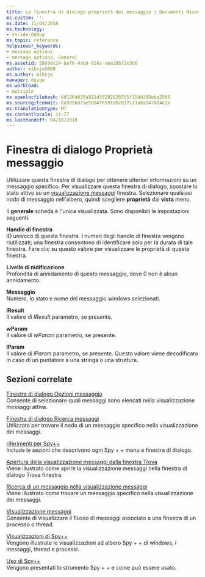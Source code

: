 ```yaml
---
title: La finestra di dialogo proprietà del messaggio | Documenti Microsoft
ms.custom: ''
ms.date: 11/04/2016
ms.technology:
- vs-ide-debug
ms.topic: reference
helpviewer_keywords:
- message options
- message options, General
ms.assetid: 58e9dc24-baf6-4ab8-916c-aea28b72e3b0
author: mikejo5000
ms.author: mikejo
manager: douge
ms.workload:
- multiple
ms.openlocfilehash: 6d1264638a911d332929265f5f154d390eba2566
ms.sourcegitcommit: 6a9d5bd75e50947659fd6c837111a6a547884e2a
ms.translationtype: MT
ms.contentlocale: it-IT
ms.lasthandoff: 04/16/2018
---
```

# <a name="message-properties-dialog-box"></a>Finestra di dialogo Proprietà messaggio
Utilizzare questa finestra di dialogo per ottenere ulteriori informazioni su un messaggio specifico. Per visualizzare questa finestra di dialogo, spostare lo stato attivo su un [visualizzazione messaggi](../debugger/messages-view.md) finestra. Selezionare qualsiasi nodo di messaggio nell'albero, quindi scegliere **proprietà** dal **vista** menu.  
  
 Il **generale** scheda è l'unica visualizzata. Sono disponibili le impostazioni seguenti:  
  
 **Handle di finestra**  
 ID univoco di questa finestra. I numeri degli handle di finestra vengono riutilizzati; una finestra consentono di identificare solo per la durata di tale finestra. Fare clic su questo valore per visualizzare le proprietà di questa finestra.  
  
 **Livello di nidificazione**  
 Profondità di annidamento di questo messaggio, dove 0 non è alcun annidamento.  
  
 **Messaggio**  
 Numero, lo stato e nome del messaggio windows selezionati.  
  
 **lResult**  
 Il valore di *lResult* parametro, se presente.  
  
 **wParam**  
 Il valore di *wParam* parametro, se presente.  
  
 **lParam**  
 Il valore di *lParam* parametro, se presente. Questo valore viene decodificato in caso di un puntatore a una stringa o una struttura.  
  
## <a name="related-sections"></a>Sezioni correlate  
 [Finestra di dialogo Opzioni messaggio](../debugger/message-options-dialog-box.md)  
 Consente di selezionare quali messaggi sono elencati nella visualizzazione messaggi attiva.  
  
 [Finestra di dialogo Ricerca messaggi](../debugger/message-search-dialog-box.md)  
 Utilizzato per trovare il nodo di un messaggio specifico nella visualizzazione dei messaggi.  
  
 [riferimenti per Spy++](../debugger/spy-increment-reference.md)  
 Include le sezioni che descrivono ogni Spy + + menu e finestra di dialogo.  
  
 [Apertura della visualizzazione messaggi dalla finestra Trova](../debugger/how-to-open-messages-view-from-find-window.md)  
 Viene illustrato come aprire la visualizzazione messaggi nella finestra di dialogo Trova finestra.  
  
 [Ricerca di un messaggio nella visualizzazione messaggi](../debugger/how-to-search-for-a-message-in-messages-view.md)  
 Viene illustrato come trovare un messaggio specifico nella visualizzazione dei messaggi.  
  
 [Visualizzazione messaggi](../debugger/messages-view.md)  
 Consente di visualizzare il flusso di messaggi associato a una finestra di un processo o thread.  
  
 [Visualizzazioni di Spy++](../debugger/spy-increment-views.md)  
 Vengono illustrate le visualizzazioni ad albero Spy + + di windows, i messaggi, thread e processi.  
  
 [Uso di Spy++](../debugger/using-spy-increment.md)  
 Vengono presentati lo strumento Spy + + e come può essere usato.